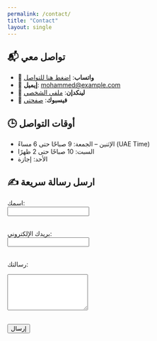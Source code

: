 ```yaml
---
permalink: /contact/
title: "Contact"
layout: single
---
```


## 📬 تواصل معي

- 📱 **واتساب**: [اضغط هنا للتواصل](https://wa.me/20162608662)  
- 📧 **إيميل**: [mohammed@example.com](mailto:mohammed@mohammedabdollah.online)  
- 💼 **لينكدإن**: [ملفي الشخصي](https://www.linkedin.com/in/mohammedabdallafpa/) 
- 📘 **فيسبوك**: [صفحتي](https://web.facebook.com/mohammed.abdallah.545581)



## 🕒 أوقات التواصل
- الإثنين – الجمعة: 9 صباحًا حتى 6 مساءً (UAE Time)  
- السبت: 10 صباحًا حتى 2 ظهرًا  
- الأحد: إجازة



## ✍️ ارسل رسالة سريعة
<form action="https://formspree.io/f/your-form-id" method="POST">
  <label>اسمك:</label><br>
  <input type="text" name="name" required><br><br>

  <label>بريدك الإلكتروني:</label><br>
  <input type="email" name="_replyto" required><br><br>

  <label>رسالتك:</label><br>
  <textarea name="message" rows="5" required></textarea><br><br>

  <button type="submit">إرسال</button>
</form>




